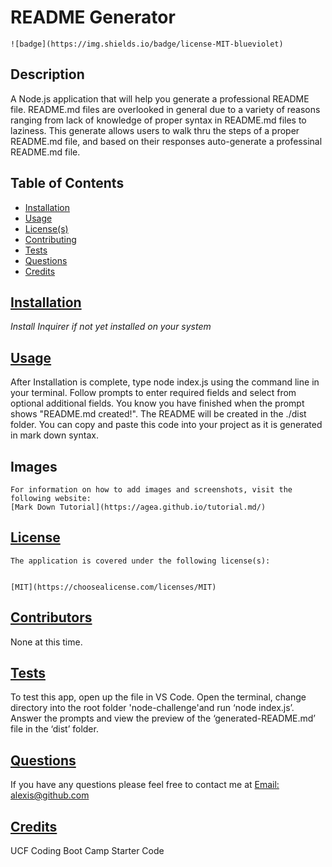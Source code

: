 
  # README Generator

  
    ![badge](https://img.shields.io/badge/license-MIT-blueviolet)
    

  ## Description
  A Node.js application that will help you generate a professional README file. README.md files are overlooked in general due to a variety of reasons ranging from lack of knowledge of proper syntax in README.md files to laziness. This generate allows users to walk thru the steps of a proper README.md file, and based on their responses auto-generate a professinal README.md file.

  ## Table of Contents

  * [Installation](#installation)
  * [Usage](#usage)
  * [License(s)](#license)
  * [Contributing](#contributing)
  * [Tests](#tests)
  * [Questions](#questions)
  * [Credits](#credits)
  

  ## [Installation](#table-of-contents)
  *Install Inquirer if not yet installed on your system*

  ## [Usage](#table-of-contents)
  After Installation is complete, type node index.js using the command line in your terminal. Follow prompts to enter required fields and select from optional additional fields. You know you have finished when the prompt shows "README.md created!". The README will be created in the ./dist folder. You can copy and paste this code into your project as it is generated in mark down syntax.

  ## Images
    For information on how to add images and screenshots, visit the following website: 
    [Mark Down Tutorial](https://agea.github.io/tutorial.md/)

  ## [License](#table-of-contents)
  
    The application is covered under the following license(s):
    
    
    [MIT](https://choosealicense.com/licenses/MIT)
    
    

  ## [Contributors](#table-of-contents)
  None at this time.

  ## [Tests](#table-of-contents)
  To test this app, open up the file in VS Code. Open the terminal, change directory into the root folder 'node-challenge'and run ‘node index.js’. Answer the prompts and view the preview of the ‘generated-README.md’ file in the ‘dist’ folder.

  ## [Questions](#table-of-contents)
  
  If you have any questions please feel free to contact me at [Email: alexis@github.com](mailto:alexis@github.com)

  ## [Credits](#table-of-contents)
  UCF Coding Boot Camp Starter Code
